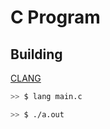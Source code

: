 # C Program



## Building 

[CLANG](https://releases.llvm.org/download.html)

```bash
>> $ lang main.c
```


```bash
>> $ ./a.out
```





